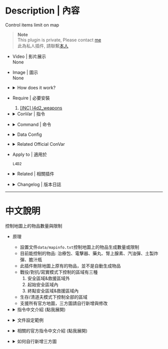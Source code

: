 # Description | 內容
Control items limit on map

> __Note__ <br/>
This plugin is private, Please contact [me](https://github.com/fbef0102/Game-Private_Plugin#私人插件列表-private-plugins-list)<br/>
此為私人插件, 請聯繫[本人](https://github.com/fbef0102/Game-Private_Plugin#私人插件列表-private-plugins-list)

* Video | 影片展示
<br/>None

* Image | 圖示
<br/>None

* <details><summary>How does it work?</summary>

	* Detect all items on round start and remove items if limit reach
	* Modify ```data/mapinfo.txt``` and control items limit on the map
		* control items in start safe area
		* control items outside saferoom/final area
		* control items in end safe area & in final area
</details>

* Require | 必要安裝
	1. [[INC] l4d2_weapons](/left4dead2/scripting/include/l4d2_weapons.inc)

* <details><summary>ConVar | 指令</summary>

	* cfg/sourcemod/itemtracking.cfg
		```php
		// If 1, Enable the itemtracking
		itemtracking_enable "1"

		// If 1, Keep item spawns the same on both rounds in versus/scavenge
		itemtracking_savespawns_VS "1"

		// If 1, Keep item spawns the same as first sound in coop/realism/survival
		itemtracking_savespawns_CP "0"

		// Limits the number of adrenaline shots in end safe area & in final area on each map by default. -1: no limit; >=0: limit to cvar value
		adrenaline_end_area_limit "-1"

		// Limits the number of adrenaline shots outside saferoom & outside final area on each map by default. -1: no limit; >=0: limit to cvar value
		adrenaline_limit "-1"

		// Limits the number of adrenaline shots in start safe area on each map by default. -1: no limit; >=0: limit to cvar value
		adrenaline_start_area_limit "-1"

		// Limits the number of defibrillators in end safe area & in final area on each map by default. -1: no limit; >=0: limit to cvar value
		defib_end_area_limit "-1"

		// Limits the number of defibrillators outside saferoom & outside final area on each map by default. -1: no limit; >=0: limit to cvar value
		defib_limit "-1"

		// Limits the number of defibrillators in start safe area on each map by default. -1: no limit; >=0: limit to cvar value
		defib_start_area_limit "-1"

		// Limits the number of first aid kits in end safe area & in final area on each map by default. -1: no limit; >=0: limit to cvar value
		kits_end_area_limit "-1"

		// Limits the number of first aid kits outside saferoom & outside final area on each map by default. -1: no limit; >=0: limit to cvar value
		kits_limit "-1"

		// Limits the number of first aid kits in start safe area on each map by default. -1: no limit; >=0: limit to cvar value
		kits_start_area_limit "-1"

		// Limits the number of molotovs in end safe area & in final area on each map by default. -1: no limit; >=0: limit to cvar value
		molotov_end_area_limit "-1"

		// Limits the number of molotovs outside saferoom & outside final area on each map by default. -1: no limit; >=0: limit to cvar value
		molotov_limit "-1"

		// Limits the number of molotovs in start safe area on each map by default. -1: no limit; >=0: limit to cvar value
		molotov_start_area_limit "-1"

		// Limits the number of pain pills in end safe area & in final area on each map by default. -1: no limit; >=0: limit to cvar value
		pills_end_area_limit "-1"

		// Limits the number of pain pills outside saferoom & outside final area on each map by default. -1: no limit; >=0: limit to cvar value
		pills_limit "-1"

		// Limits the number of pain pills in start safe area on each map by default. -1: no limit; >=0: limit to cvar value
		pills_start_area_limit "-1"

		// Limits the number of pipe bombs in end safe area & in final area on each map by default. -1: no limit; >=0: limit to cvar value
		pipebomb_end_area_limit "-1"

		// Limits the number of pipe bombs outside saferoom & outside final area on each map by default. -1: no limit; >=0: limit to cvar value
		pipebomb_limit "-1"

		// Limits the number of pipe bombs in start safe area on each map by default. -1: no limit; >=0: limit to cvar value
		pipebomb_start_area_limit "-1"

		// Limits the number of bile bombs in end safe area & in final area on each map by default. -1: no limit; >=0: limit to cvar value
		vomitjar_end_area_limit "-1"

		// Limits the number of bile bombs outside saferoom & outside final area on each map by default. -1: no limit; >=0: limit to cvar value
		vomitjar_limit "-1"

		// Limits the number of bile bombs in start safe area on each map by default. -1: no limit; >=0: limit to cvar value
		vomitjar_start_area_limit "-1"
		```
</details>

* <details><summary>Command | 命令</summary>

	None
</details>

* <details><summary>Data Config</summary>

	* data/mapinfo.txt
		```php
		"MapInfo"
		{
			"c4m1_milltown_a" //Map Name
			{
				"start_point"		"-6008.747070 7381.954590 192.909424" //start safe area center point (do not modify)
				"end_point"		"3993.458008 -1598.952271 294.281250" //end safe area/final area center point (do not modify)
				"start_dist"		"100.000000" //start safe area distance (do not modify)
				"start_extra_dist"	"500.000000" //start safe area distance extra (do not modify)
				"end_dist"		"275.000000" //end safe area/final area distance extra (do not modify)
				"ItemLimits_Outside" // control items outside saferoom/final area
				{
					"pain_pills"	"2" // Randomly remove pills until 2 pills left outside saferoom/final area (-1=No Limit;0=Remove All, use cvar "pills_limit" if no keyvalue)
					"adrenaline"	"2" // Randomly Remove adrenalines until 2 adrenalines left outside saferoom/final area (-1=No Limit;0=Remove All, use cvar "adrenaline_limit" if no keyvalue)
					"first_aid_kit"	"2" // Randomly Remove kits until 2 kits left outside saferoom/final area (-1=No Limit;0=Remove All, use cvar "kits_limit" if no keyvalue)
					"defibrillator"	"2" // Randomly Remove defibrillators until 2 defibrillators left outside saferoom/final area (-1=No Limit;0=Remove All, use cvar "defib_limit" if no keyvalue)
					"pipe_bomb"		"1" // Randomly Remove pipebombs until 1 pipe_bomb left outside saferoom/final area (-1=No Limit;0=Remove All, use cvar "pipebomb_limit" if no keyvalue)
					"molotov"		"1" // Randomly Remove molotovs until 1 molotov left outside saferoom/final area (-1=No Limit;0=Remove All, use cvar "molotov_limit" if no keyvalue)
					"vomitjar"		"1" // Randomly Remove vomitjars until 1 vomitjar left outside saferoom/final area (-1=No Limit;0=Remove All, use cvar "vomitjar_limit" if no keyvalue)
				}
				"ItemLimits_StartArea"	// control items in start safe area
				{
					"pain_pills"	"2" // Randomly remove pills until 2 pills left in start safe area (-1=No Limit;0=Remove All, use cvar "pills_start_area_limit" if no keyvalue)
					"adrenaline"	"2" // Randomly Remove adrenalines until 2 adrenalines left in start safe area (-1=No Limit;0=Remove All, use cvar "adrenaline_start_area_limit" if no keyvalue)
					"first_aid_kit"	"4" // Randomly Remove kits until 4 kits left in start safe area (-1=No Limit;0=Remove All, use cvar "kits_start_area_limit" if no keyvalue)
					"defibrillator"	"2" // Randomly Remove defibrillators until 2 defibrillators left in start safe area (-1=No Limit;0=Remove All, use cvar "defib_start_area_limit" if no keyvalue)
					"pipe_bomb"		"1" // Randomly Remove pipebombs until 1 pipe_bomb left in start safe area (-1=No Limit;0=Remove All, use cvar "pipebomb_start_area_limit" if no keyvalue)
					"molotov"		"1" // Randomly Remove molotovs until 1 molotov left in start safe area (-1=No Limit;0=Remove All, use cvar "molotov_start_area_limit" if no keyvalue)
					"vomitjar"		"1" // Randomly Remove vomitjars until 1 vomitjar left in start safe area (-1=No Limit;0=Remove All, use cvar "vomitjar_start_area_limit" if no keyvalue)
				}
				"ItemLimits_EndArea" // control items in end safe area & in final area
				{
					"pain_pills"	"2" // Randomly remove pills until 2 pills left in end safe area & in final area (-1=No Limit;0=Remove All, use cvar "pills_end_area_limit" if no keyvalue)
					"adrenaline"	"2" // Randomly Remove adrenalines until 2 adrenalines left in end safe area & in final area (-1=No Limit;0=Remove All, use cvar "adrenaline_end_area_limit" if no keyvalue)
					"first_aid_kit"	"4" // Randomly Remove kits until 4 kits left in end safe area & in final area (-1=No Limit;0=Remove All, use cvar "kits_end_area_limit" if no keyvalue)
					"defibrillator"	"2" // Randomly Remove defibrillators until 2 defibrillators left in end safe area & in final area (-1=No Limit;0=Remove All, use cvar "defib_end_area_limit" if no keyvalue)
					"pipe_bomb"		"1" // Randomly Remove pipebombs until 1 pipe_bomb left in end safe area & in final area (-1=No Limit;0=Remove All, use cvar "pipebomb_end_area_limit" if no keyvalue)
					"molotov"		"1" // Randomly Remove molotovs until 1 molotov left in end safe area & in final area (-1=No Limit;0=Remove All, use cvar "molotov_end_area_limit" if no keyvalue)
					"vomitjar"		"1" // Randomly Remove vomitjars until 1 vomitjar left in end safe area & in final area (-1=No Limit;0=Remove All, use cvar "vomitjar_end_area_limit" if no keyvalue)
				}
			}
		}
		```
</details>

* <details><summary>Related Official ConVar</summary>

	* write down the following cvars in cfg/server.cfg
		```php
		//Item density, Items per 100 yards square
		sm_cvar director_pain_pill_density 		"6.48"
		sm_cvar director_adrenaline_density		"6.48"
		sm_cvar director_defibrillator_density 	"6.48"
		sm_cvar director_molotov_density 		"6.48"
		sm_cvar director_pipe_bomb_density 		"6.48"
		sm_cvar director_vomitjar_density 		"6.48"
		```
</details>

* Apply to | 適用於
	```
	L4D2
	```

* <details><summary>Related | 相關插件</summary>

	1. [coopbosses_ifier](https://github.com/fbef0102/Game-Private_Plugin/tree/main/coopbosses_ifier): Sets a tank and witch spawn point on every map in coop mode
		> 戰役模式下每一張地圖挑選隨機路程生成一隻Tank與一個Witch
</details>

* <details><summary>Changelog | 版本日誌</summary>
	
	* v1.1h (2023-7-3)
		* Support Coop/Realism/Versus/Survival/Scavenge

	* v1.0h
		* Individual plugin
		* More data keyvalue
		* More Cvars
		* Control items in start safe area and in end safe area & in final area

	* v0.0
	    * [From confoglcompmod in SirPlease/L4D2-Competitive-Rework](https://github.com/SirPlease/L4D2-Competitive-Rework/blob/master/addons/sourcemod/scripting/confoglcompmod/ItemTracking.sp)
</details>

- - - -
# 中文說明
控制地圖上的物品數量與限制

* 原理
	* 設置文件```data/mapinfo.txt```控制地圖上的物品生成數量或限制
	* 目前能控制的物品: 治療包、電擊器、藥丸、腎上腺素、汽油彈、土製炸彈、膽汁瓶
	* 此插件刪除地圖上原有的物品，並不是自動生成物品
	* 戰役/對抗/寫實模式下控制的區域有三種
		1. 安全區域&救援區域外 
		2. 起始安全區域內 
		3. 終點安全區域&救援區域內
	* 生存/清道夫模式下控制全部的區域
	* 支援所有官方地圖，三方圖請自行新增與修改

* <details><summary>指令中文介紹 (點我展開)</summary>

	* cfg/sourcemod/itemtracking.cfg
		```php
		// 0=關閉插件, 1=啟動插件
		itemtracking_enable "1"

		// 為1時，對抗/清道夫模式第二回合，強制所有物品位置與數量要與第一回合相同
		itemtracking_savespawns_VS "1"

		// 為1時，戰役/寫實/生存模式第二.三.四......回合之後，強制所有物品位置與數量要與第一回合相同
		itemtracking_savespawns_CP "0"

		// 終點安全區域&救援區域內腎上腺素數量限制（-1=不移除;0=移除全部)
		adrenaline_end_area_limit "-1"

		// 安全區域/救援區域外腎上腺素數量限制（-1=不移除;0=移除全部)
		adrenaline_limit "-1"

		// 起始安全區域內腎上腺素數量限制（-1=不移除;0=移除全部)
		adrenaline_start_area_limit "-1"

		// 終點安全區域&救援區域內電擊器數量限制（-1=不移除;0=移除全部)
		defib_end_area_limit "-1"

		// 安全區域/救援區域外電擊器數量限制（-1=不移除;0=移除全部)
		defib_limit "-1"

		// 起始安全區域內電擊器數量限制（-1=不移除;0=移除全部)
		defib_start_area_limit "-1"

		// 終點安全區域&救援區域內治療包數量限制（-1=不移除;0=移除全部)
		kits_end_area_limit "-1"

		// 安全區域/救援區域外治療包數量限制（-1=不移除;0=移除全部)
		kits_limit "-1"

		// 起始安全區域內治療包數量限制（-1=不移除;0=移除全部)
		kits_start_area_limit "-1"

		// 終點安全區域&救援區域內汽油彈數量限制（-1=不移除;0=移除全部)
		molotov_end_area_limit "-1"

		// 安全區域/救援區域外汽油彈數量限制（-1=不移除;0=移除全部)
		molotov_limit "-1"

		// 起始安全區域內汽油彈數量限制（-1=不移除;0=移除全部)
		molotov_start_area_limit "-1"

		// 終點安全區域&救援區域內藥丸數量限制（-1=不移除;0=移除全部)
		pills_end_area_limit "-1"

		// 安全區域/救援區域外藥丸數量限制（-1=不移除;0=移除全部)
		pills_limit "-1"

		// 終點安全區域&救援區域內藥丸數量限制（-1=不移除;0=移除全部)
		pills_start_area_limit "-1"

		// 終點安全區域&救援區域內土製炸彈數量限制（-1=不移除;0=移除全部)
		pipebomb_end_area_limit "-1"

		// 安全區域/救援區域外土製炸彈數量限制（-1=不移除;0=移除全部)
		pipebomb_limit "-1"

		// 終點安全區域&救援區域內土製炸彈數量限制（-1=不移除;0=移除全部)
		pipebomb_start_area_limit "-1"

		// 終點安全區域&救援區域內膽汁瓶數量限制（-1=不移除;0=移除全部)
		vomitjar_end_area_limit "-1"

		// 安全區域/救援區域外膽汁瓶數量限制（-1=不移除;0=移除全部)
		vomitjar_limit "-1"

		// 終點安全區域&救援區域內膽汁瓶數量限制（-1=不移除;0=移除全部)
		vomitjar_start_area_limit "-1"
		```
</details>

* <details><summary>文件設定範例</summary>

	* ```data/mapinfo.txt```控制每一關的物品生成數量與限制
		```php
		"MapInfo"
		{
			"c4m1_milltown_a" //地圖名
			{
				"start_point"		"-6008.747070 7381.954590 192.909424" //起始安全區域中心點 (不要亂改)
				"end_point"		"3993.458008 -1598.952271 294.281250" //終點安全區域/救援區域中心點(不要亂改)
				"start_dist"		"100.000000" //起始安全區域範圍 (不要亂改)
				"start_extra_dist"	"500.000000" //起始安全區域額外範圍 (不要亂改)
				"end_dist"		"275.000000" //終點安全區域/救援區域範圍 (不要亂改)
				"ItemLimits_Outside" //安全區域&救援區域外
				{
					"pain_pills"    "2" //找到地圖上在安全區域/救援區域外所有藥丸，然後隨機挑選只留下兩顆藥丸，其餘的藥丸全部移除（-1=不移除;0=移除全部，如果沒有寫此行，預設使用指令pills_limit)
					"adrenaline"    "2" //找到地圖上在安全區域/救援區域外所有腎上腺素，然後隨機挑選只留下兩個腎上腺素，其餘的腎上腺素全部移除（-1=不移除;0=移除全部，如果沒有寫此行，預設使用指令adrenaline_limit)
					"first_aid_kit" "2" //找到地圖上在安全區域/救援區域外所有治療包，然後隨機挑選只留下兩個治療包，其餘的全部移除（-1=不移除;0=移除全部，如果沒有寫此行，預設使用指令kits_limit)
					"defibrillator" "2" //找到地圖上在安全區域/救援區域外所有電擊器，然後隨機挑選只留下兩個電擊器，其餘的全部移除（-1=不移除;0=移除全部，如果沒有寫此行，預設使用指令defib_limit)
					"pipe_bomb"     "1" //找到地圖上在安全區域/救援區域外所有土製炸彈，然後隨機挑選只留下1個，其餘的全部移除（-1=不移除;0=移除全部，如果沒有寫此行，預設使用指令pipebomb_limit)
					"molotov"       "1" //找到地圖上在安全區域/救援區域外所有汽油彈，然後隨機挑選只留下1瓶，其餘的全部移除（-1=不移除;0=移除全部，如果沒有寫此行，預設使用指令molotov_limit)
					"vomitjar"      "1" //找到地圖上在安全區域/救援區域外所有膽汁瓶，然後隨機挑選只留下1瓶，其餘的全部移除（-1=不移除;0=移除全部，如果沒有寫此行，預設使用指令vomitjar_limit)
				}
				"ItemLimits_StartArea" //起始安全區域內
				{
					"pain_pills"    "2" //找到地圖上在起始安全區域內所有藥丸，然後隨機挑選只留下兩顆藥丸，其餘的藥丸全部移除（-1=不移除;0=移除全部，如果沒有寫此行，預設使用指令pills_start_area_limit)
					"adrenaline"    "2" //找到地圖上在起始安全區域內所有腎上腺素，然後隨機挑選只留下兩個腎上腺素，其餘的腎上腺素全部移除（-1=不移除;0=移除全部，如果沒有寫此行，預設使用指令adrenaline_start_area_limit)
					"first_aid_kit" "4" //找到地圖上在起始安全區域內所有治療包，然後隨機挑選只留下4個治療包，其餘的全部移除（-1=不移除;0=移除全部，如果沒有寫此行，預設使用指令kits_start_area_limit)
					"defibrillator" "2" //找到地圖上在起始安全區域內所有電擊器，然後隨機挑選只留下兩個電擊器，其餘的全部移除（-1=不移除;0=移除全部，如果沒有寫此行，預設使用指令defib_start_area_limit)
					"pipe_bomb"     "1" //找到地圖上在起始安全區域內所有土製炸彈，然後隨機挑選只留下1個，其餘的全部移除（-1=不移除;0=移除全部，如果沒有寫此行，預設使用指令pipebomb_start_area_limit)
					"molotov"       "1" //找到地圖上在起始安全區域內所有汽油彈，然後隨機挑選只留下1瓶，其餘的全部移除（-1=不移除;0=移除全部，如果沒有寫此行，預設使用指令molotov_start_area_limit)
					"vomitjar"      "1" //找到地圖上在起始安全區域內所有膽汁瓶，然後隨機挑選只留下1瓶，其餘的全部移除（-1=不移除;0=移除全部，如果沒有寫此行，預設使用指令vomitjar_start_area_limit)
				}
				"ItemLimits_EndArea" //終點安全區域&救援區域內
				{
					"pain_pills"    "2" //找到地圖上在終點安全區域&救援區域內所有藥丸，然後隨機挑選只留下兩顆藥丸，其餘的藥丸全部移除（-1=不移除;0=移除全部，如果沒有寫此行，預設使用指令pills_end_area_limit)
					"adrenaline"    "2" //找到地圖上在終點安全區域&救援區域內所有腎上腺素，然後隨機挑選只留下兩個腎上腺素，其餘的腎上腺素全部移除（-1=不移除;0=移除全部，如果沒有寫此行，預設使用指令adrenaline_end_area_limit)
					"first_aid_kit" "4" //找到地圖上在終點安全區域&救援區域內所有治療包，然後隨機挑選只留下4個治療包，其餘的全部移除（-1=不移除;0=移除全部，如果沒有寫此行，預設使用指令kits_end_area_limit)
					"defibrillator" "2" //找到地圖上在終點安全區域&救援區域內所有電擊器，然後隨機挑選只留下兩個電擊器，其餘的全部移除（-1=不移除;0=移除全部，如果沒有寫此行，預設使用指令defib_end_area_limit)
					"pipe_bomb"     "1" //找到地圖上在終點安全區域&救援區域內所有土製炸彈，然後隨機挑選只留下1個，其餘的全部移除（-1=不移除;0=移除全部，如果沒有寫此行，預設使用指令pipebomb_end_area_limit)
					"molotov"       "1" //找到地圖上在終點安全區域&救援區域內所有汽油彈，然後隨機挑選只留下1瓶，其餘的全部移除（-1=不移除;0=移除全部，如果沒有寫此行，預設使用指令molotov_end_area_limit)
					"vomitjar"      "1" //找到地圖上在終點安全區域&救援區域內所有膽汁瓶，然後隨機挑選只留下1瓶，其餘的全部移除（-1=不移除;0=移除全部，如果沒有寫此行，預設使用指令vomitjar_end_area_limit)
				}
			}
		}
		```
</details>

* <details><summary>相關的官方指令中文介紹 (點我展開)</summary>

	* 以下指令寫入文件 cfg/server.cfg，可自行調整
		```php
		//物品生成密度，每 100 碼平方單位生成的數量 (數字越大，地圖上該物品數量越多)
		sm_cvar director_pain_pill_density 		"6.48"
		sm_cvar director_adrenaline_density		"6.48"
		sm_cvar director_defibrillator_density 	"6.48"
		sm_cvar director_molotov_density 		"6.48"
		sm_cvar director_pipe_bomb_density 		"6.48"
		sm_cvar director_vomitjar_density 		"6.48"
		```
</details>

* <details><summary>如何自行新增三方圖</summary>

	* data/mapinfo.txt
		```php
		"MapInfo"
		{
			"xxxxxx" //三方地圖名
			{
				"start_point"		"x y z" //想像起始安全室為立方體空間，start_point為立方體的中心點
				"end_point"			"x y z" //想像終點安全室或救援區域為立方體空間，end_point為立方體的中心點
				"start_dist"		"100" 	//起始安全室立方體的邊長 (短的一邊)，沒有寫的話預設是100
				"start_extra_dist"	"150" 	//起始安全室立方體的邊長 (長的一邊)，沒有寫的話預設是150
				"end_dist"			"200" 	//終點安全室或救援區域立方體的邊長，沒有寫的話預設是200
			}
		}
		```
</details>
